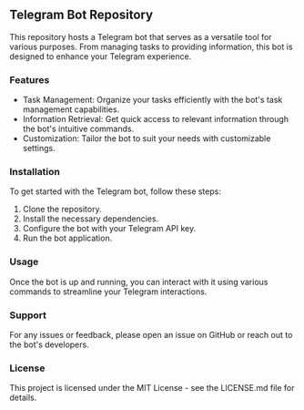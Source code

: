 ## Telegram Bot Repository

This repository hosts a Telegram bot that serves as a versatile tool for various purposes. From managing tasks to providing information, this bot is designed to enhance your Telegram experience.

### Features
- Task Management: Organize your tasks efficiently with the bot's task management capabilities.
- Information Retrieval: Get quick access to relevant information through the bot's intuitive commands.
- Customization: Tailor the bot to suit your needs with customizable settings.

### Installation
To get started with the Telegram bot, follow these steps:
1. Clone the repository.
2. Install the necessary dependencies.
3. Configure the bot with your Telegram API key.
4. Run the bot application.

### Usage
Once the bot is up and running, you can interact with it using various commands to streamline your Telegram interactions.

### Support
For any issues or feedback, please open an issue on GitHub or reach out to the bot's developers.

### License
This project is licensed under the MIT License - see the LICENSE.md file for details.
